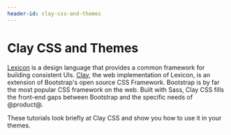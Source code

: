 ```yaml
---
header-id: clay-css-and-themes
---
```


# Clay CSS and Themes

[Lexicon](https://lexicondesign.io/) 
is a design language that provides a common framework for building consistent 
UIs.
[Clay](https://claycss.com/), 
the web implementation of Lexicon, is an extension of Bootstrap's open source 
CSS Framework. Bootstrap is by far the most popular CSS framework on the web. 
Built with Sass, Clay CSS fills the front-end gaps between Bootstrap and the 
specific needs of @product@.

These tutorials look briefly at Clay CSS and show you how to use it in your 
themes. 
